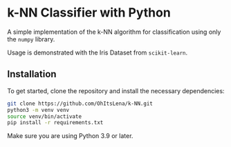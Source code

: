 # k-NN Classifier with Python
A simple implementation of the k-NN algorithm for classification using only the `numpy` library.

Usage is demonstrated with the Iris Dataset from `scikit-learn`. 

## Installation

To get started, clone the repository and install the necessary dependencies:

```sh
git clone https://github.com/OhItsLena/k-NN.git
python3 -m venv venv
source venv/bin/activate  
pip install -r requirements.txt
```
Make sure you are using Python 3.9 or later.
